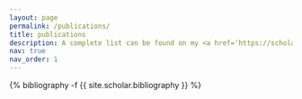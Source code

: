 ```yaml
---
layout: page
permalink: /publications/
title: publications
description: A complete list can be found on my <a href='https://scholar.google.com/citations?user=f8zUbVwAAAAJ&hl=en'>Google Scholar </a> profile. 
nav: true
nav_order: 1
---
```

<!-- _pages/publications.md -->
<div class="publications">

{% bibliography -f {{ site.scholar.bibliography }} %}

</div>
